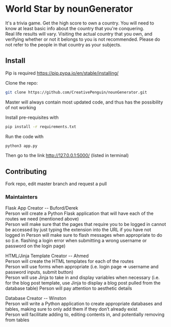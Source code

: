 # World Star by nounGenerator  
It's a trivia game. Get the high score to own a country.
You will need to know at least basic info about the country that you're
conquering.  
Real life results will vary. Visiting the actual country that you own,
and verifying whether or not it belongs to you is not recommended.
Please do not refer to the people in that country as your subjects.
## Install  
Pip is required https://pip.pypa.io/en/stable/installing/  

Clone the repo:  
```sh
git clone https://github.com/CreativePenguin/nounGenerator.git
```
Master will always contain most updated code, and thus has the possibility of not working  

Install pre-requisites with
```sh
pip install -r requirements.txt
```
Run the code with
```sh
python3 app.py
```
Then go to the link http://127.0.0.1:5000/ (listed in terminal)

## Contributing
Fork repo, edit master branch and request a pull
### Maintainters  
Flask App Creator -- Buford/Derek  
Person will create a Python Flask application that will have each of the routes we need (mentioned above)  
Person will make sure that the pages that require you to be logged in cannot be accessed by just typing the extension into the URL if you have not logged in
Person will make sure to flash messages when appropriate to do so (i.e. flashing a login error when submitting a wrong username or password on the login page)  

HTML/Jinja Template Creator -- Ahmed  
Person will create the HTML templates for each of the routes  
Person will use forms when appropriate (i.e. login page => username and password inputs, submit button)  
Person will use Jinja to take in and display variables when necessary (i.e. for the blog post template, use Jinja to display a blog post pulled from the database table)
Person will pay attention to aesthetic details  

Database Creator -- Winston  
Person will write a Python application to create appropriate databases and tables, making sure to only add them if they don’t already exist  
Person will facilitate adding to, editing contents in, and potentially removing from tables
